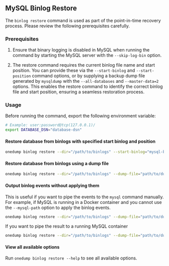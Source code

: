 ## MySQL Binlog Restore

The `binlog restore` command is used as part of the point-in-time recovery process. Please review the following prerequisites carefully.

### Prerequisites

1. Ensure that binary logging is disabled in MySQL when running the command by starting the MySQL server with the `--skip-log-bin` option.

2. The restore command requires the current binlog file name and start position. You can provide these via the `--start-binlog` and `--start-position` command options, or by supplying a backup dump file generated by `mysqldump` with the `--all-databases` and `--master-data=2` options. This enables the restore command to identify the correct binlog file and start position, ensuring a seamless restoration process.

### Usage

Before running the command, export the following environment variable:

```bash
# Example: user:password@tcp(127.0.0.1)/
export DATABASE_DSN="database-dsn"
```

#### Restore database from binlogs with specified start binlog and position

```bash
onedump binlog restore --dir="/path/to/binlogs" --start-binlog="mysql-bin.0000003" --start-position=1234
```

#### Restore database from binlogs using a dump file

```bash
onedump binlog restore --dir="/path/to/binlogs" --dump-file="path/to/dump-file.sql"
```

#### Output binlog events without applying them

This is useful if you want to pipe the events to the `mysql` command manually. For example, if MySQL is running in a Docker container and you cannot use the `--mysql-path` option to apply the binlog events.

```bash
onedump binlog restore --dir="/path/to/binlogs" --dump-file="path/to/dump-file.sql" --dry-run=true
```

If you want to pipe the result to a running MySQL container

```bash
onedump binlog restore --dir="/path/to/binlogs" --dump-file="path/to/dump-file.sql" | docker exec -i <mysql-container-name> mysql -u<user> -p<password>
```

#### View all available options
Run `onedump binlog restore --help` to see all available options.

